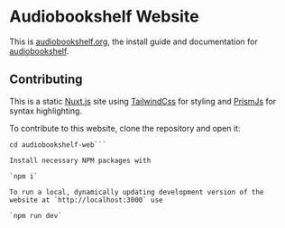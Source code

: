 # Audiobookshelf Website

This is [audiobookshelf.org](https://audiobookshelf.org), the install guide and documentation for [audiobookshelf](https://github.com/advplyr/audiobookshelf).


## Contributing

This is a static [Nuxt.js](https://nuxtjs.org/) site using [TailwindCss](https://tailwindcss.com/) for styling and [PrismJs](https://prismjs.com/) for syntax highlighting.

To contribute to this website, clone the repository and open it:

```git clone https://github.com/advplyr/audiobookshelf-web.git
cd audiobookshelf-web```

Install necessary NPM packages with

`npm i`

To run a local, dynamically updating development version of the website at `http://localhost:3000` use

`npm run dev`
